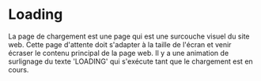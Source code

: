 # Loading

La page de chargement est une page qui est une surcouche visuel du site web.
Cette page d'attente doit s'adapter à la taille de l'écran et venir écraser le contenu principal de la page web.
Il y a une animation de surlignage du texte 'LOADING' qui s'exécute tant que le chargement est en cours.
